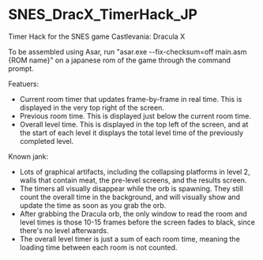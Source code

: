 # SNES_DracX_TimerHack_JP
Timer Hack for the SNES game Castlevania: Dracula X

To be assembled using Asar, run "asar.exe --fix-checksum=off main.asm {ROM name}" on a japanese rom of the game through the command prompt.

Featuers:

- Current room timer that updates frame-by-frame in real time. This is displayed in the very top right of the screen.
- Previous room time. This is displayed just below the current room time.
- Overall level time. This is displayed in the top left of the screen, and at the start of each level it displays the total level time of the previously completed level.

Known jank:

- Lots of graphical artifacts, including the collapsing platforms in level 2, walls that contain meat, the pre-level screens, and the results screen.
- The timers all visually disappear while the orb is spawning. They still count the overall time in the background, and will visually show and update the time as soon as you grab the orb.
- After grabbing the Dracula orb, the only window to read the room and level times is those 10-15 frames before the screen fades to black, since there's no level afterwards.
- The overall level timer is just a sum of each room time, meaning the loading time between each room is not counted.
